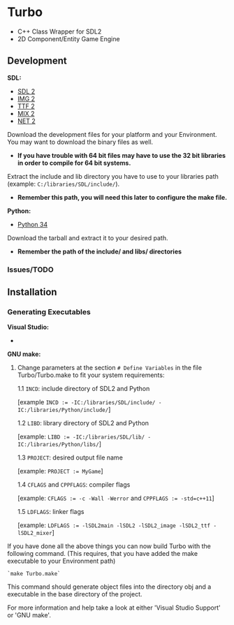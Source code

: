 # Turbo

- C++ Class Wrapper for SDL2
- 2D Component/Entity Game Engine


## Development

**SDL:**

- [SDL 2](https://www.libsdl.org/download-2.0.php)
- [IMG 2](https://www.libsdl.org/projects/SDL_image/)
- [TTF 2](https://www.libsdl.org/projects/SDL_ttf/)
- [MIX 2](https://www.libsdl.org/projects/SDL_mixer/)
- [NET 2](https://www.libsdl.org/projects/SDL_net/)

Download the development files for your platform and your Environment. You may want to download the binary files as well.
- **If you have trouble with 64 bit files may have to use the 32 bit libraries in order to compile for 64 bit systems.**

Extract the include and lib directory you have to use to your libraries path (example: `C:/libraries/SDL/include/`).
- **Remember this path, you will need this later to configure the make file.**



**Python:**

- [Python 34](https://www.python.org/downloads/release/python-346/)

Download the tarball and extract it to your desired path.
- **Remember the path of the include/ and libs/ directories**



### Issues/TODO




## Installation

### Generating Executables

**Visual Studio:**

-

**GNU make:**

1. Change parameters at the section `# Define Variables` in the file Turbo/Turbo.make to fit your system requirements:

	1.1 `INCD`: include directory of SDL2 and Python
	
	[example `INCD := -IC:/libraries/SDL/include/ -IC:/libraries/Python/include/`]
	
	1.2 `LIBD`: library directory of SDL2 and Python
	
	[example: `LIBD := -IC:/libraries/SDL/lib/ -IC:/libraries/Python/libs/`]
	
	1.3 `PROJECT`: desired output file name

	[example: `PROJECT := MyGame`]

	1.4 `CFLAGS` and `CPPFLAGS`: compiler flags
	
	[example: `CFLAGS := -c -Wall -Werror` and `CPPFLAGS := -std=c++11`]
	
	1.5 `LDFLAGS`: linker flags

	[example: `LDFLAGS := -lSDL2main -lSDL2 -lSDL2_image -lSDL2_ttf -lSDL2_mixer`]

If you have done all the above things you can now build Turbo with the following command.
(This requires, that you have added the make executable to your Environment path)
	
	`make Turbo.make`

This command should generate object files into the directory obj and a executable in the base directory of the project.



For more information and help take a look at either 'Visual Studio Support' or 'GNU make'.
